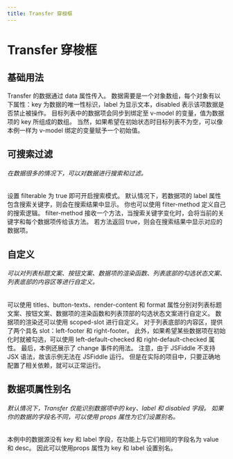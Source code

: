 ```yaml
---
title: Transfer 穿梭框
---
```


# Transfer 穿梭框

## 基础用法

Transfer 的数据通过 data 属性传入。 数据需要是一个对象数组，每个对象有以下属性：key 为数据的唯一性标识，label 为显示文本，disabled 表示该项数据是否禁止被操作。 目标列表中的数据项会同步到绑定至 v-model 的变量，值为数据项的 key 所组成的数组。 当然，如果希望在初始状态时目标列表不为空，可以像本例一样为 v-model 绑定的变量赋予一个初始值。

<preview path="./def" />

## 可搜索过滤

###### 在数据很多的情况下，可以对数据进行搜索和过滤。

设置 filterable 为 true 即可开启搜索模式。 默认情况下，若数据项的 label 属性包含搜索关键字，则会在搜索结果中显示。 你也可以使用 filter-method 定义自己的搜索逻辑。 filter-method 接收一个方法，当搜索关键字变化时，会将当前的关键字和每个数据项传给该方法。 若方法返回 true，则会在搜索结果中显示对应的数据项。

<preview path="./searchableFiltering" />

## 自定义

###### 可以对列表标题文案、按钮文案、数据项的渲染函数、列表底部的勾选状态文案、列表底部的内容区等进行自定义。

可以使用 titles、button-texts、render-content 和 format 属性分别对列表标题文案、按钮文案、数据项的渲染函数和列表顶部的勾选状态文案进行自定义。 数据项的渲染还可以使用 scoped-slot 进行自定义。 对于列表底部的内容区，提供了两个具名 slot：left-footer 和 right-footer。 此外，如果希望某些数据项在初始化时就被勾选，可以使用 left-default-checked 和 right-default-checked 属性。 最后，本例还展示了 change 事件的用法。 注意，由于 JSFiddle 不支持 JSX 语法，故该示例无法在 JSFiddle 运行。 但是在实际的项目中，只要正确地配置了相关依赖，就可以正常运行。

<preview path="./customTransfer" />

## 数据项属性别名

###### 默认情况下，Transfer 仅能识别数据项中的 key、label 和 disabled 字段。 如果你的数据的字段名不同，可以使用 props 属性为它们设置别名。

本例中的数据源没有 key 和 label 字段，在功能上与它们相同的字段名为 value 和 desc。 因此可以使用props 属性为 key 和 label 设置别名。

<preview path="./propertyItemAlias" />